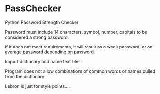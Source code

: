 # PassChecker

Python Password Strength Checker

Password must include 14 characters, symbol, number, capitals to be considered a strong password.

If it does not meet requirements, it will result as a weak password, or an average password depending on password.

Import dictionary and name text files 

Program does not allow combinations of common words or names pulled from the dictionary

Lebron is just for style points....


